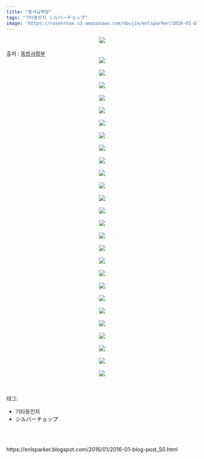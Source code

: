 ```yaml
---
title: "동서남북방"
tags: "기타동인지 シルバーチョップ"
image: "https://rosenrose.s3.amazonaws.com/doujin/enlsparker/2016-01-blog-post_50/001.jpg"
---
```

<div class="article">
<div class="post-body entry-content" id="post-body-8975128568212488682" itemprop="description articleBody">
<div class="separator" style="clear: both; text-align: center;">
<img src="{{ site.imgserver1 }}/enlsparker/2016-01-blog-post_50/001.jpg"/></div>
<br/>
<a name="more"></a>출처 : <a href="http://cafe.naver.com/touhouheadquarters">동방사령부</a><br/>
<div class="separator" style="clear: both; text-align: center;">
<img src="{{ site.imgserver1 }}/enlsparker/2016-01-blog-post_50/002.jpg"/></div>
<br/>
<div class="separator" style="clear: both; text-align: center;">
<img src="{{ site.imgserver1 }}/enlsparker/2016-01-blog-post_50/003.jpg"/></div>
<br/>
<div class="separator" style="clear: both; text-align: center;">
<img src="{{ site.imgserver1 }}/enlsparker/2016-01-blog-post_50/004.jpg"/></div>
<br/>
<div class="separator" style="clear: both; text-align: center;">
<img src="{{ site.imgserver1 }}/enlsparker/2016-01-blog-post_50/005.jpg"/></div>
<br/>
<div class="separator" style="clear: both; text-align: center;">
<img src="{{ site.imgserver1 }}/enlsparker/2016-01-blog-post_50/006.jpg"/></div>
<br/>
<div class="separator" style="clear: both; text-align: center;">
<img src="{{ site.imgserver1 }}/enlsparker/2016-01-blog-post_50/007.jpg"/></div>
<br/>
<div class="separator" style="clear: both; text-align: center;">
<img src="{{ site.imgserver1 }}/enlsparker/2016-01-blog-post_50/008.jpg"/></div>
<br/>
<div class="separator" style="clear: both; text-align: center;">
<img src="{{ site.imgserver1 }}/enlsparker/2016-01-blog-post_50/009.jpg"/></div>
<br/>
<div class="separator" style="clear: both; text-align: center;">
<img src="{{ site.imgserver1 }}/enlsparker/2016-01-blog-post_50/010.jpg"/></div>
<br/>
<div class="separator" style="clear: both; text-align: center;">
<img src="{{ site.imgserver1 }}/enlsparker/2016-01-blog-post_50/011.jpg"/></div>
<br/>
<div class="separator" style="clear: both; text-align: center;">
<img src="{{ site.imgserver1 }}/enlsparker/2016-01-blog-post_50/012.jpg"/></div>
<br/>
<div class="separator" style="clear: both; text-align: center;">
<img src="{{ site.imgserver1 }}/enlsparker/2016-01-blog-post_50/013.jpg"/></div>
<br/>
<div class="separator" style="clear: both; text-align: center;">
<img src="{{ site.imgserver1 }}/enlsparker/2016-01-blog-post_50/014.jpg"/></div>
<br/>
<div class="separator" style="clear: both; text-align: center;">
<img src="{{ site.imgserver1 }}/enlsparker/2016-01-blog-post_50/015.jpg"/></div>
<br/>
<div class="separator" style="clear: both; text-align: center;">
<img src="{{ site.imgserver1 }}/enlsparker/2016-01-blog-post_50/016.jpg"/></div>
<br/>
<div class="separator" style="clear: both; text-align: center;">
<img src="{{ site.imgserver1 }}/enlsparker/2016-01-blog-post_50/017.jpg"/></div>
<br/>
<div class="separator" style="clear: both; text-align: center;">
<img src="{{ site.imgserver1 }}/enlsparker/2016-01-blog-post_50/018.jpg"/></div>
<br/>
<div class="separator" style="clear: both; text-align: center;">
<img src="{{ site.imgserver1 }}/enlsparker/2016-01-blog-post_50/019.jpg"/></div>
<br/>
<div class="separator" style="clear: both; text-align: center;">
<img src="{{ site.imgserver1 }}/enlsparker/2016-01-blog-post_50/020.jpg"/></div>
<br/>
<div class="separator" style="clear: both; text-align: center;">
<img src="{{ site.imgserver1 }}/enlsparker/2016-01-blog-post_50/021.jpg"/></div>
<br/>
<div class="separator" style="clear: both; text-align: center;">
<img src="{{ site.imgserver1 }}/enlsparker/2016-01-blog-post_50/022.jpg"/></div>
<br/>
<div class="separator" style="clear: both; text-align: center;">
<img src="{{ site.imgserver1 }}/enlsparker/2016-01-blog-post_50/023.jpg"/></div>
<br/>
<div class="separator" style="clear: both; text-align: center;">
<img src="{{ site.imgserver1 }}/enlsparker/2016-01-blog-post_50/024.jpg"/></div>
<br/>
<div class="separator" style="clear: both; text-align: center;">
<img src="{{ site.imgserver1 }}/enlsparker/2016-01-blog-post_50/025.jpg"/></div>
<br/>
<div class="separator" style="clear: both; text-align: center;">
<img src="{{ site.imgserver1 }}/enlsparker/2016-01-blog-post_50/026.jpg"/></div>
<br/>
<div class="separator" style="clear: both; text-align: center;">
<img src="{{ site.imgserver1 }}/enlsparker/2016-01-blog-post_50/027.jpg"/></div>
<br/>
<div style="clear: both;"></div>
</div></div><br/>
<div class="tagTrail">
<p>태그: </p>
<ul>
<li>기타동인지</li>
<li>シルバーチョップ</li>
</ul>
</div><br/>

<br/>
<p id="refer">https://enlsparker.blogspot.com/2016/01/2016-01-blog-post_50.html</p>
<br/>

